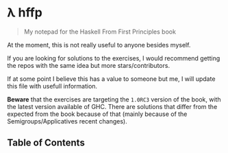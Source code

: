 # λ hffp
> My notepad for the Haskell From First Principles book

At the moment, this is not really useful to anyone besides myself.

If you are looking for solutions to the exercises, I would recommend getting the repos with the same idea but more stars/contributors.

If at some point I believe this has a value to someone but me, I will update this file with usefull information.

**Beware** that the exercises are targeting the `1.0RC3` version of the book, with the latest version available of GHC. There are solutions that differ from the expected from the book because of that (mainly because of the Semigroups/Applicatives recent changes).

## Table of Contents


